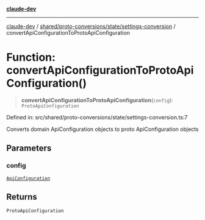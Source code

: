[**claude-dev**](../../../../../README.md)

***

[claude-dev](../../../../../README.md) / [shared/proto-conversions/state/settings-conversion](../README.md) / convertApiConfigurationToProtoApiConfiguration

# Function: convertApiConfigurationToProtoApiConfiguration()

> **convertApiConfigurationToProtoApiConfiguration**(`config`): `ProtoApiConfiguration`

Defined in: src/shared/proto-conversions/state/settings-conversion.ts:7

Converts domain ApiConfiguration objects to proto ApiConfiguration objects

## Parameters

### config

[`ApiConfiguration`](../../../../api/type-aliases/ApiConfiguration.md)

## Returns

`ProtoApiConfiguration`
